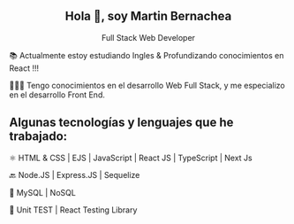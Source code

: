 <h2 align="center">Hola 👋, soy Martin Bernachea</h2> 
<p align="center">Full Stack Web Developer</p>

📚 Actualmente estoy estudiando Ingles & Profundizando conocimientos en React !!!

👨🏼‍💻 Tengo conocimientos en el desarrollo Web Full Stack, y me especializo en el desarrollo Front End.

## Algunas tecnologías y lenguajes que he trabajado:

⚛️ HTML & CSS | EJS | JavaScript | React JS | TypeScript | Next Js 

🔙 Node.JS | Express.JS | Sequelize

💾 MySQL | NoSQL

🧪 Unit TEST | React Testing Library

